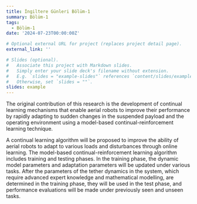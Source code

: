 ```yaml
---
title: İngiltere Günleri Bölüm-1
summary: Bölüm-1
tags:
  - Bölüm-1
date: '2024-07-23T00:00:00Z'

# Optional external URL for project (replaces project detail page).
external_link: ''

# Slides (optional).
#   Associate this project with Markdown slides.
#   Simply enter your slide deck's filename without extension.
#   E.g. `slides = "example-slides"` references `content/slides/example-slides.md`.
#   Otherwise, set `slides = ""`.
slides: example
---
```


The original contribution of this research is the development of continual learning mechanisms that enable aerial robots to improve their performance by rapidly adapting to sudden changes in the suspended payload and the operating environment using a model-based continual-reinforcement learning technique.

A continual learning algorithm will be proposed to improve the ability of aerial robots to adapt to various loads and disturbances through online learning. The model-based continual-reinforcement learning algorithm includes training and testing phases. In the training phase, the dynamic model parameters and adaptation parameters will be updated under various tasks. After the parameters of the tether dynamics in the system, which require advanced expert knowledge and mathematical modelling, are determined in the training phase, they will be used in the test phase, and performance evaluations will be made under previously seen and unseen tasks.

